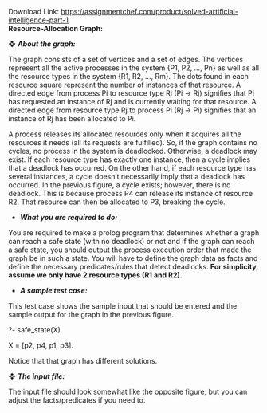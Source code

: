 Download Link: https://assignmentchef.com/product/solved-artificial-intelligence-part-1
<br>
<strong>Resource-Allocation Graph: </strong>

❖ <strong><em>About the graph: </em></strong>

The graph consists of a set of vertices and a set of edges. The vertices represent all the active processes in the system {P1, P2, …, Pn} as well as all the resource types in the system {R1, R2, …, Rm}. The dots found in each resource square represent the number of instances of that resource. A directed edge from process Pi to resource type Rj (Pi → Rj) signifies that Pi has requested an instance of Rj and is currently waiting for that resource. A directed edge from resource type Rj to process Pi (Rj → Pi) signifies that an instance of Rj has been allocated to Pi.

A process releases its allocated resources only when it acquires all the resources it needs (all its requests are fulfilled). So, if the graph contains no cycles, no process in the system is deadlocked. Otherwise, a deadlock may exist. If each resource type has exactly one instance, then a cycle implies that a deadlock has occurred. On the other hand, if each resource type has several instances, a cycle doesn’t necessarily imply that a deadlock has occurred. In the previous figure, a cycle exists; however, there is no deadlock. This is because process P4 can release its instance of resource R2. That resource can then be allocated to P3, breaking the cycle.

<ul>

 <li><strong><em>What you are required to do: </em></strong></li>

</ul>

You are required to make a prolog program that determines whether a graph can reach a safe state (with no deadlock) or not and if the graph can reach a safe state, you should output the process execution order that made the graph be in such a state. You will have to define the graph data as facts and define the necessary predicates/rules that detect deadlocks. <strong>For simplicity, assume we only have 2 resource types (R</strong><strong>1 and R</strong><strong>2). </strong>

<ul>

 <li><strong><em>A sample test case: </em></strong></li>

</ul>

This test case shows the sample input that should be entered and the sample output for the graph in the previous figure. <strong><em> </em></strong>

?- safe_state(X).

X = [p2, p4, p1, p3].

Notice that that graph has different solutions.

❖ <strong><em>The input file: </em></strong>

The input file should look somewhat like the opposite figure, but you can adjust the facts/predicates if you need to. <strong><em> </em></strong>























































<strong><em> </em></strong>


